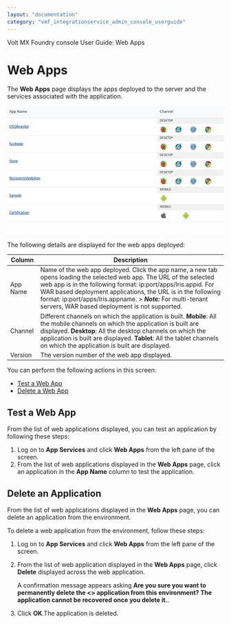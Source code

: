 ```yaml
---
layout: "documentation"
category: "vmf_integrationservice_admin_console_userguide"
---
```

                            

Volt MX  Foundry console User Guide: Web Apps

Web Apps
========

The **Web Apps** page displays the apps deployed to the server and the services associated with the application.

![](Resources/Images/WebApps_626x368.png)

The following details are displayed for the web apps deployed:

  
| Column | Description |
| --- | --- |
| App Name | Name of the web app deployed. Click the app name, a new tab opens loading the selected web app. The URL of the selected web app is in the following format: ip:port/apps/Iris.appid. For WAR based deployment applications, the URL is in the following format: ip:port/apps/Iris.appname. > **_Note:_** For multi-tenant servers, WAR based deployment is not supported. |
| Channel | Different channels on which the application is built. **Mobile**: All the mobile channels on which the application is built are displayed. **Desktop**: All the desktop channels on which the application is built are displayed. **Tablet**: All the tablet channels on which the application is built are displayed. |
| Version | The version number of the web app displayed. |

You can perform the following actions in this screen:

*   [Test a Web App](#test-a-web-app)
*   [Delete a Web App](#delete-an-application)

Test a Web App
--------------

From the list of web applications displayed, you can test an application by following these steps:

1.  Log on to **App Services** and click **Web Apps** from the left pane of the screen.
2.  From the list of web applications displayed in the **Web Apps** page, click an application in the **App Name** column to test the application.

Delete an Application
---------------------

From the list of web applications displayed in the **Web Apps** page, you can delete an application from the environment.

To delete a web application from the environment, follow these steps: 

1.  Log on to **App Services** and click **Web Apps** from the left pane of the screen.
2.  From the list of web application displayed in the **Web Apps** page, click **Delete** displayed across the web application.
    
    A confirmation message appears asking **Are you sure you want to permanently delete the <<App name>> application from this environment? The application cannot be recovered once you delete it.**.
    
3.  Click **OK**.The application is deleted.
